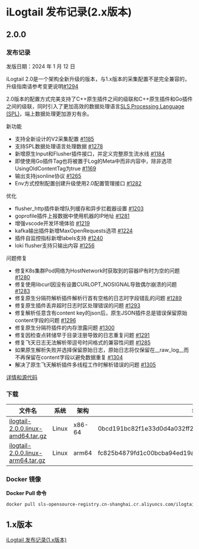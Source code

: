 # iLogtail 发布记录(2.x版本)

## 2.0.0

### 发布记录

发版日期：2024 年 1 月 12 日

iLogtail 2.0是一个架构全新升级的版本，与1.x版本的采集配置不是完全兼容的，升级指南请参考变更说明[#1294](https://github.com/alibaba/ilogtail/discussions/1294)

2.0版本的配置方式完美支持了C++原生插件之间的级联和C++原生插件和Go插件之间的级联，同时引入了更加高效的数据处理语言[SLS Processing Language (SPL)](https://help.aliyun.com/zh/sls/user-guide/spl-overview)，端上数据处理更加游刃有余。

新功能

* 支持全新设计的V2采集配置 [#1185](https://github.com/alibaba/ilogtail/pull/1185)
* 支持SPL数据处理语言处理数据 [#1278](https://github.com/alibaba/ilogtail/pull/1278)
* 新增原生Input和Flusher插件接口，并定义完整原生流水线 [#1184](https://github.com/alibaba/ilogtail/pull/1184)
* 即使使用Go插件Tag也将被置于Log的Meta中而非内容中，除非选项UsingOldContentTag为true [#1169](https://github.com/alibaba/ilogtail/pull/1169)
* 输出支持jsonline协议 [#1265](https://github.com/alibaba/ilogtail/pull/1165)
* Env方式控制配置创建升级使用2.0配置管理接口 [#1282](https://github.com/alibaba/ilogtail/pull/1282)

优化

* flusher_http插件新增队列缓存和异步拦截器设置 [#1203](https://github.com/alibaba/ilogtail/pull/1203)
* goprofile插件上报数据中使用机器的IP地址 [#1281](https://github.com/alibaba/ilogtail/pull/1281)
* 增强vscode开发环境体验 [#1219](https://github.com/alibaba/ilogtail/pull/1219)
* kafka输出插件新增MaxOpenRequests选项 [#1224](https://github.com/alibaba/ilogtail/pull/1219)
* 插件自监控指标新增labels支持 [#1240](https://github.com/alibaba/ilogtail/pull/1240)
* loki flusher支持只输出内容 [#1256](https://github.com/alibaba/ilogtail/pull/1256)

问题修复

* 修复K8s集群Pod网络为HostNetwork时获取到的容器IP有时为空的问题 [#1280](https://github.com/alibaba/ilogtail/pull/1280)
* 修复使用libcurl因没有设置CURLOPT_NOSIGNAL导致偶尔崩溃的问题 [#1283](https://github.com/alibaba/ilogtail/pull/1283)
* 修复原生分隔符解析插件解析行首有空格的日志时字段错乱的问题 [#1289](https://github.com/alibaba/ilogtail/pull/1289)
* 修复原生插件丢弃超时日志时区处理错误的问题 [#1293](https://github.com/alibaba/ilogtail/pull/1293)
* 修复解析任意含有content key的json后，原生JSON插件总是错误保留原始content字段的问题 [#1296](https://github.com/alibaba/ilogtail/pull/1296)
* 修复原生分隔符插件的内存泄露问题 [#1300](https://github.com/alibaba/ilogtail/pull/1300)
* 修复因检查点转储早于目录注册导致的日志重复问题 [#1291](https://github.com/alibaba/ilogtail/pull/1291)
* 修复飞天日志无法解析带逗号时间格式的兼容性问题 [#1285](https://github.com/alibaba/ilogtail/pull/1285)
* 如果原生解析失败并选择保留原始日志，原始日志将仅保留在__raw_log__而不再保留在content字段以避免数据重复 [#1304](https://github.com/alibaba/ilogtail/pull/1304)
* 解决了原生飞天解析插件多线程工作时解析错误的问题 [#1305](https://github.com/alibaba/ilogtail/pull/1305)

[详情和源代码](https://github.com/alibaba/ilogtail/blob/main/changes/v2.0.0.md)

### 下载

| 文件名                                                                                                                                          | 系统    | 架构     | SHA256 校验码                                                       |
| -------------------------------------------------------------------------------------------------------------------------------------------- | ----- | ------ | ---------------------------------------------------------------- |
| [ilogtail-2.0.0.linux-amd64.tar.gz](https://ilogtail-community-edition.oss-cn-shanghai.aliyuncs.com/2.0.0/ilogtail-2.0.0.linux-amd64.tar.gz) | Linux | x86-64 | 0bcd191bc82f1e33d0d4a032ff2c9ea9e75de1dee04f11418107dde9d05b4185 |
| [ilogtail-2.0.0.linux-arm64.tar.gz](https://ilogtail-community-edition.oss-cn-shanghai.aliyuncs.com/2.0.0/ilogtail-2.0.0.linux-arm64.tar.gz) | Linux | arm64  | fc825b4879fd1c00bcba94ed19a4484555ced1f9b778f78786bc3e2bfc9ebad8 |

### Docker 镜像

**Docker Pull 命令**&#x20;

``` bash
docker pull sls-opensource-registry.cn-shanghai.cr.aliyuncs.com/ilogtail-community-edition/ilogtail:2.0.0
```

## 1.x版本

[iLogtail 发布记录(1.x版本)](release-notes-ilogtail-1x.md)
